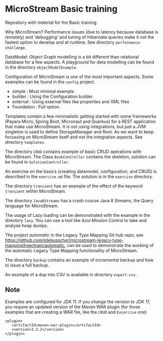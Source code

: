 # MicroStream Basic training

Repository with material for the Basic training.

Why MicroStream? Performance issues (due to latency because database is remotely) and 'debugging' and tuning of Hibernate queries make it not the fastest option to develop and at runtime. See directory `performance-challange`.

DataModel: Object Graph modelling is a bit different than relational database for a few aspects. A playground for data modelling can be found in the directory `objectModelExample`.

Configuration of MicroStream is one of the most important aspects. Some examples can be found in the `config` project.

- simple : Most minimal example.
- builder : Using the Configuration builder.
- external : Using external files like properties and XML files
- Foundation : Full option.

Templates contain a few minimalistic getting started with some frameworks (Payara Micro, Spring Boot, Micronaut and Quarkus) for a REST application that make use MicroStream. It is not using integrations, but just a JVM singleton is used to define StorageManager and Root. As we want to keep focussing on MicroStream itself and not the integration aspects. See directory `templates`.

The directory `CRUD` contains example of basic CRUD operations with MicroStream.  The Class `BookController` contains the skeleton, solution can be found in `SolutionController`.

An exercise on the basics (creating datamodel, configuration, and CRUD) is described in the `exercise.md` file. The solution is in the `exercise` directory.

The directory `transient` has an example of the effect of the keyword `transient` within MicroStream.

The directory `Java8Streams` has a crash course Java 8 Streams, the Query language for MicroStream.

The usage of Lazy loading can be demonstrated with the example in the directory `lazy`. You can use a tool like _Azul Mission Control_  to take and analyse heap dumps.

The project _automatic_ in the Legacy Type Mapping Git hub repo, see https://github.com/rdebusscher/microstream-legacy-type-mapping/tree/main/automatic, can be used to demonstrate the working of the automatic Legacy Type Mapping functionality of MicroStream.

The directory `backup` contains an example of incremental backup and how to issue a full backup.

An example of a dup into CSV is available in directory `export-csv`.

## Note

Examples are configured for JDK 11. If you change the version to JDK 17, you require an updated version of the Maven WAR plugin (for those examples that are creating a WAR file, like the `CRUD` and `Excercise` one)

```
<plugin>
   <artifactId>maven-war-plugin</artifactId>
   <version>3.3.2</version>
</plugin>
```
